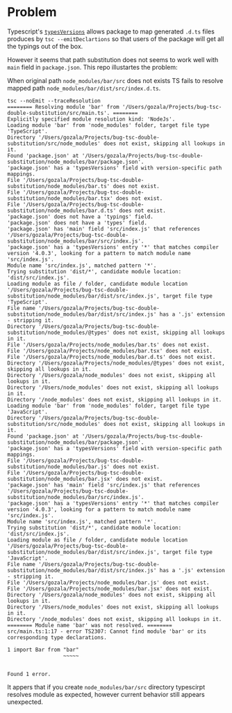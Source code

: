 # Problem

Typescript's [`typesVersions`](typesVersions) allows package to map generated `.d.ts` files produces by `tsc --emitDeclartions` so that users of the package will get all the typings out of the box.

However it seems that path substitution does not seems to work well with `main` field in `package.json`.
This repo illustartes the problem:

When original path `node_modules/bar/src` does not exists TS fails to resolve mapped path `node_modules/bar/dist/src/index.d.ts`.


```
tsc --noEmit --traceResolution
======== Resolving module 'bar' from '/Users/gozala/Projects/bug-tsc-double-substitution/src/main.ts'. ========
Explicitly specified module resolution kind: 'NodeJs'.
Loading module 'bar' from 'node_modules' folder, target file type 'TypeScript'.
Directory '/Users/gozala/Projects/bug-tsc-double-substitution/src/node_modules' does not exist, skipping all lookups in it.
Found 'package.json' at '/Users/gozala/Projects/bug-tsc-double-substitution/node_modules/bar/package.json'.
'package.json' has a 'typesVersions' field with version-specific path mappings.
File '/Users/gozala/Projects/bug-tsc-double-substitution/node_modules/bar.ts' does not exist.
File '/Users/gozala/Projects/bug-tsc-double-substitution/node_modules/bar.tsx' does not exist.
File '/Users/gozala/Projects/bug-tsc-double-substitution/node_modules/bar.d.ts' does not exist.
'package.json' does not have a 'typings' field.
'package.json' does not have a 'types' field.
'package.json' has 'main' field 'src/index.js' that references '/Users/gozala/Projects/bug-tsc-double-substitution/node_modules/bar/src/index.js'.
'package.json' has a 'typesVersions' entry '*' that matches compiler version '4.0.3', looking for a pattern to match module name 'src/index.js'.
Module name 'src/index.js', matched pattern '*'.
Trying substitution 'dist/*', candidate module location: 'dist/src/index.js'.
Loading module as file / folder, candidate module location '/Users/gozala/Projects/bug-tsc-double-substitution/node_modules/bar/dist/src/index.js', target file type 'TypeScript'.
File name '/Users/gozala/Projects/bug-tsc-double-substitution/node_modules/bar/dist/src/index.js' has a '.js' extension - stripping it.
Directory '/Users/gozala/Projects/bug-tsc-double-substitution/node_modules/@types' does not exist, skipping all lookups in it.
File '/Users/gozala/Projects/node_modules/bar.ts' does not exist.
File '/Users/gozala/Projects/node_modules/bar.tsx' does not exist.
File '/Users/gozala/Projects/node_modules/bar.d.ts' does not exist.
Directory '/Users/gozala/Projects/node_modules/@types' does not exist, skipping all lookups in it.
Directory '/Users/gozala/node_modules' does not exist, skipping all lookups in it.
Directory '/Users/node_modules' does not exist, skipping all lookups in it.
Directory '/node_modules' does not exist, skipping all lookups in it.
Loading module 'bar' from 'node_modules' folder, target file type 'JavaScript'.
Directory '/Users/gozala/Projects/bug-tsc-double-substitution/src/node_modules' does not exist, skipping all lookups in it.
Found 'package.json' at '/Users/gozala/Projects/bug-tsc-double-substitution/node_modules/bar/package.json'.
'package.json' has a 'typesVersions' field with version-specific path mappings.
File '/Users/gozala/Projects/bug-tsc-double-substitution/node_modules/bar.js' does not exist.
File '/Users/gozala/Projects/bug-tsc-double-substitution/node_modules/bar.jsx' does not exist.
'package.json' has 'main' field 'src/index.js' that references '/Users/gozala/Projects/bug-tsc-double-substitution/node_modules/bar/src/index.js'.
'package.json' has a 'typesVersions' entry '*' that matches compiler version '4.0.3', looking for a pattern to match module name 'src/index.js'.
Module name 'src/index.js', matched pattern '*'.
Trying substitution 'dist/*', candidate module location: 'dist/src/index.js'.
Loading module as file / folder, candidate module location '/Users/gozala/Projects/bug-tsc-double-substitution/node_modules/bar/dist/src/index.js', target file type 'JavaScript'.
File name '/Users/gozala/Projects/bug-tsc-double-substitution/node_modules/bar/dist/src/index.js' has a '.js' extension - stripping it.
File '/Users/gozala/Projects/node_modules/bar.js' does not exist.
File '/Users/gozala/Projects/node_modules/bar.jsx' does not exist.
Directory '/Users/gozala/node_modules' does not exist, skipping all lookups in it.
Directory '/Users/node_modules' does not exist, skipping all lookups in it.
Directory '/node_modules' does not exist, skipping all lookups in it.
======== Module name 'bar' was not resolved. ========
src/main.ts:1:17 - error TS2307: Cannot find module 'bar' or its corresponding type declarations.

1 import Bar from "bar"
                  ~~~~~


Found 1 error.
```

It appers that if you create `node_modules/bar/src` directory typescirpt resolves module as expected, however current behavior still appears unexpected.


[typesVersions]:https://www.typescriptlang.org/docs/handbook/declaration-files/publishing.html#version-selection-with-typesversions
